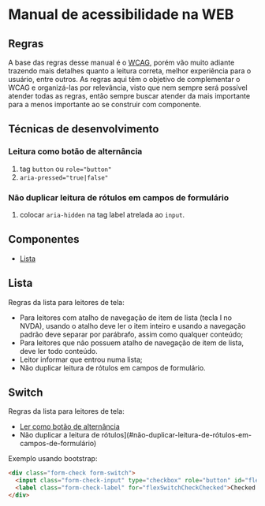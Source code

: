# Manual de acessibilidade na WEB

## Regras

A base das regras desse manual é o [WCAG](https://www.w3c.br/traducoes/wcag/wcag21-pt-BR/), porém vão muito adiante trazendo mais detalhes quanto a leitura correta, melhor experiência para o usuário, entre outros. As regras aqui têm o objetivo de complementar o WCAG e organizá-las por relevância, visto que nem sempre será possível atender todas as regras, então sempre buscar atender da mais importante para a menos importante ao se construir com componente.

## Técnicas de desenvolvimento

###  <a name="leitura-como-botão-de-alternância"></a> Leitura como botão de alternância

1. tag `button` ou `role="button"`
2. `aria-pressed="true|false"`

###  <a name="não-duplicar-leitura-de-rótulos-em-campos-de-formulário"></a> Não duplicar leitura de rótulos em campos de formulário

1. colocar `aria-hidden` na tag label atrelada ao `input`.

## Componentes

- [Lista](#lista)

## <a name="lista"></a>Lista

Regras da lista para leitores de tela:

- Para leitores com atalho de navegação de item de lista (tecla I no NVDA), usando o atalho deve ler o item inteiro e usando a navegação padrão deve separar por parábrafo, assim como qualquer conteúdo;
- Para leitores que não possuem atalho de navegação de item de lista, deve ler todo conteúdo.
- Leitor informar que entrou numa lista;
- Não duplicar leitura de rótulos em campos de formulário.

## <a name="switch"></a>Switch

Regras da lista para leitores de tela:

- [Ler como botão de alternância](#leitura-como-botão-de-alternância)
- Não duplicar a leitura de rótulos](#não-duplicar-leitura-de-rótulos-em-campos-de-formulário)

Exemplo usando bootstrap:

```html
<div class="form-check form-switch">
  <input class="form-check-input" type="checkbox" role="button" id="flexSwitchCheckChecked" aria-pressed="{CHECKED}">
  <label class="form-check-label" for="flexSwitchCheckChecked">Checked switch checkbox input</label>
</div>
```
